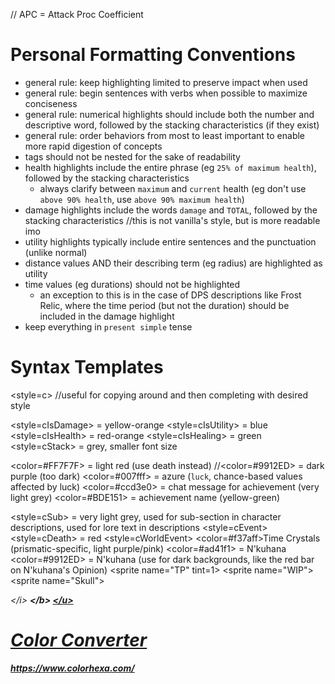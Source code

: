 // APC = Attack Proc Coefficient

# Personal Formatting Conventions
- general rule: keep highlighting limited to preserve impact when used
- general rule: begin sentences with verbs when possible to maximize conciseness
- general rule: numerical highlights should include both the number and descriptive word, followed by the stacking characteristics (if they exist)
- general rule: order behaviors from most to least important to enable more rapid digestion of concepts
- tags should not be nested for the sake of readability
- health highlights include the entire phrase (eg `25% of maximum health`), followed by the stacking characteristics
  - always clarify between `maximum` and `current` health (eg don't use `above 90% health`, use `above 90% maximum health`)
- damage highlights include the words `damage` and `TOTAL`, followed by the stacking characteristics //this is not vanilla's style, but is more readable imo
- utility highlights typically include entire sentences and the punctuation (unlike normal)
- distance values AND their describing term (eg radius) are highlighted as utility
- time values (eg durations) should not be highlighted
  - an exception to this is in the case of DPS descriptions like Frost Relic, where the time period (but not the duration) should be included in the damage highlight
- keep everything in `present simple` tense

# Syntax Templates
<style=c></style> //useful for copying around and then completing with desired style

<style=cIsDamage> = yellow-orange
<style=cIsUtility> = blue
<style=cIsHealth> = red-orange
<style=cIsHealing> = green
<style=cStack> = grey, smaller font size

<color=#FF7F7F> = light red (use death instead)
//<color=#9912ED> = dark purple (too dark)
<color=#007fff> = azure (`luck`, chance-based values affected by luck)
<color=#ccd3e0> = chat message for achievement (very light grey)
<color=#BDE151> = achievement name (yellow-green)

<style=cSub> = very light grey, used for sub-section in character descriptions, used for lore text in descriptions
<style=cEvent>
<style=cDeath> = red
<style=cWorldEvent>
<color=#f37aff>Time Crystals</color> (prismatic-specific, light purple/pink)
<color=#ad41f1> = N'kuhana
<color=#9912ED> = N'kuhana (use for dark backgrounds, like the red bar on N'kuhana's Opinion)
<sprite name=\"TP\" tint=1>
<sprite name=\"WIP\">
<sprite name=\"Skull\">

<i><\/i>
<b><\/b>
<u><\/u>

# Color Converter
https://www.colorhexa.com/
